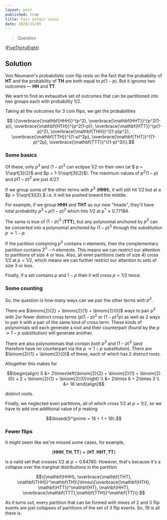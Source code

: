 ```yaml
---
layout: post
published: true
title: Fair unfair coins
date: 2020/11/09
---
```


>Question

<!--more-->

([FiveThirtyEight](URL))

## Solution

Von Neumann's probabilistic coin flip rests on the fact that the probability of $\mathbf{HT}$ and the probability of $\mathbf{TH}$ are both equal to $p(1-p).$ But it ignores two outcomes — $\mathbf{HH}$ and $\mathbf{TT}.$ 

We want to find an exhaustive set of outcomes that can be partitioned into two groups each with probability $1/2.$

Taking all the outcomes for $3$ coin flips, we get the probabilities

$$ \{\overbrace{\mathbf{HHH}}^{p^2}, \overbrace{\mathbf{HHT}}^{p^2(1-p)}, \overbrace{\mathbf{HTH}}^{p^2(1-p)}, \overbrace{\mathbf{HTT}}^{p(1-p)^2}, \overbrace{\mathbf{THH}}^{(1-p)p^2}, \overbrace{\mathbf{TTH}}^{(1-p)^2p}, \overbrace{\mathbf{THT}}^{(1-p)^2p}, \overbrace{\mathbf{TTT}}^{(1-p)^3}\}.$$

### Some basics

Of these, only $p^3$ and $(1-p)^3$ can eclipse $1/2$ on their own (at $ p = 1/\sqrt[3]{2}$ and $p = 1-1/\sqrt[3]{2}$). The maximum values of $p^2(1-p)$ and $p(1-p)^2$ are just $4/27.$ 

If we group some of the other terms with $p^3$ ($\mathbf{HHH}$), it will still hit $1/2$ but at a $p > 1/\sqrt[3]{2},$ i.e. it will be pushed toward the middle. 

For example, if we group $\mathbf{HHH}$ and $\mathbf{THT}$ as our new "heads", they'll have total probability $p^3 + p(1-p)^2$ which hits $1/2$ at $p^* \approx 0.77184.$

The same is true of $(1-p)^3$ ($\mathbf{TTT}$), but any polynomial anchored by $p^3$ can be converted into a polynomial anchored by $(1-p)^3$ through the substitution $p \rightarrow 1-p.$

If the partition containing $p^3$ contains $n$ elements, then the complementary partition contains $2^3 - n$ elements. This means we can restrict our attention to partitions of size $4$ or less. Also, all even partitions (sets of size $4$) cross $1/2$ at $p=1/2,$ which means we can further restrict our attention to sets of size $3$ or less.

Finally, if a set contains $p$ and $1-p$ then it will cross $p = 1/2$ twice.

### Some counting

So, the question is how many ways can we pair the other terms with $p^3.$

There are $\binom{2}{2} + \binom{2}{1} + \binom{2}{0}$ ways to pair $p^3$ with $2$or fewer distinct cross terms ($p(1-p)^2$ or $(1-p)^2p$) as well as $2$ ways to pair it with a pair of the same kind of cross term. These kinds of polynomials will each generate a root and their counterpart (found by the $p\rightarrow 1-p$ substitution) will generate another. 

There are also polynomimals that contain both $p^3$ and $(1-p)^3$ (and therefore have no counterpart via the $p\rightarrow 1-p$ substitution). There are $\binom{2}{1} + \binom{2}{0}$ of these, each of which has $2$ distinct roots.

Altogether this makes for 

$$\begin{align} 
S &= 2\times\left(\binom{2}{2} + \binom{2}{1} + \binom{2}{0} + 2 + \binom{2}{1} + \binom{2}{0}\right) \\
&= 2\times 6 + 2\times 3 \\
&= 18 
\end{align}$$

distinct roots.

Finally, we neglected even partitions, all of which cross $1/2$ at $p=1/2,$ so we have to add one additional value of $p$ making

$$\boxed{S^\prime = 18 + 1 = 19}.$$

### Fewer flips

It might seem like we've missed some cases, for example, 

$$\{\mathbf{HHH}, \mathbf{TH}, \mathbf{TT}\}\times\{\mathbf{HT},\mathbf{HHT},\mathbf{TT}\}$$ 

is a valid set that crosses $1/2$ at $p=0.64780.$ However, that's because it's a collapse over the marginal distributions in the partition 

$$\{\mathbf{HHH}, \overbrace{\mathbf{THT}, \mathbf{THH}}^\mathbf{TH}\}\times\{\overbrace{\mathbf{HTH}, \mathbf{HTT}}^\mathbf{HT}, \mathbf{HHT}, \overbrace{\mathbf{TTT},\mathbf{TTH}}^\mathbf{TT}\}.$$

As it turns out, every partition that can be formed with mixes of $2$ and $3$ flip events are just collapses of partitions of the set of $3$ flip events. So, $19$ is all there is.

<br>
